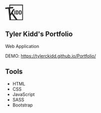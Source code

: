 
![img](img/logo.png)

## Tyler Kidd's Portfolio

Web Application 

DEMO: https://tylerckidd.github.io/Portfolio/


## Tools


* HTML
* CSS
* JavaScript
* SASS
* Bootstrap


